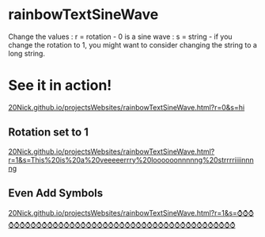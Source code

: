 # rainbowTextSineWave

Change the values : r = rotation - 0 is a sine wave : s = string - if you change the rotation to 1, you might want to consider changing the string to a long string.

# See it in action!

[20Nick.github.io/projectsWebsites/rainbowTextSineWave.html?r=0&s=hi](20Nick.github.io/projectsWebsites/rainbowTextSineWave.html?r=0&s=hi)

## Rotation set to 1
[20Nick.github.io/projectsWebsites/rainbowTextSineWave.html?r=1&s=This%20is%20a%20veeeeerrry%20loooooonnnnng%20strrrriiiinnnng](20Nick.github.io/projectsWebsites/rainbowTextSineWave.html?r=1&s=This%20is%20a%20veeeeerrry%20loooooonnnnng%20strrrriiiinnnng)

## Even Add Symbols
[20Nick.github.io/projectsWebsites/rainbowTextSineWave.html?r=1&s=⌚⌚⌚⌚⌚⌚⌚⌚⌚⌚⌚⌚⌚⌚⌚⌚⌚⌚⌚⌚⌚⌚⌚⌚⌚⌚⌚⌚⌚⌚⌚⌚⌚⌚⌚⌚⌚⌚⌚⌚⌚⌚⌚⌚](20Nick.github.io/projectsWebsites/rainbowTextSineWave.html?r=1&s=⌚⌚⌚⌚⌚⌚⌚⌚⌚⌚⌚⌚⌚⌚⌚⌚⌚⌚⌚⌚⌚⌚⌚⌚⌚⌚⌚⌚⌚⌚⌚⌚⌚⌚⌚⌚⌚⌚⌚⌚⌚⌚⌚⌚)
